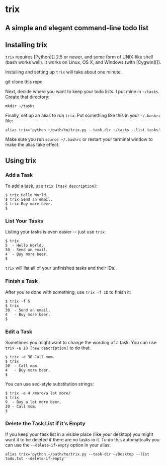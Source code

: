 # trix
A simple and elegant command-line todo list
------------
Installing trix
------------

`trix` requires [Python][] 2.5 or newer, and some form of UNIX-like shell (bash
works well).  It works on Linux, OS X, and Windows (with [Cygwin][]).

Installing and setting up `trix` will take about one minute.

git clone this repo

Next, decide where you want to keep your todo lists.  I put mine in `~/tasks`.
Create that directory:

    mkdir ~/tasks

Finally, set up an alias to run `trix`.  Put something like this in your
`~/.bashrc` file:

    alias trix='python ~/path/to/trix.py --task-dir ~/tasks --list tasks'

Make sure you run `source ~/.bashrc` or restart your terminal window to make
the alias take effect.

Using trix
-------

### Add a Task

To add a task, use `trix [task description]`:

    $ trix Hello World.
    $ trix Send an email.
    $ trix Buy more beer.
    $

### List Your Tasks

Listing your tasks is even easier -- just use `trix`:

    $ trix
    5  - Hello World.
    30 - Send an email.
    4  - Buy more beer.
    $

`trix` will list all of your unfinished tasks and their IDs.

### Finish a Task

After you're done with something, use `trix -f ID` to finish it:

    $ trix -f 5
    $ trix
    30  - Send an email.
    4   - Buy more beer.
    $

### Edit a Task

Sometimes you might want to change the wording of a task.  You can use
`trix -e ID [new description]` to do that:

    $ trix -e 30 Call mom.
    $ trix
    30  - Call mom.
    4   - Buy more beer.
    $

You can use sed-style substitution strings:

    $ trix -e 4 /more/a lot more/
    $ trix
    9  - Buy a lot more beer.
    30 - Call mom.
    $

### Delete the Task List if it's Empty

If you keep your task list in a visible place (like your desktop) you might
want it to be deleted if there are no tasks in it.  To do this automatically
you can use the `--delete-if-empty` option in your alias:

    alias trix='python ~/path/to/trix.py --task-dir ~/Desktop --list todo.txt --delete-if-empty'